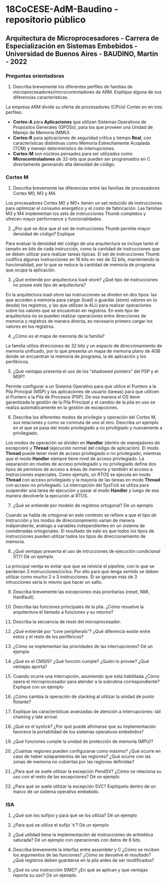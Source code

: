 # 18CoCESE-AdM-Baudino - repositorio público
## **Arquitectura de Microprocesadores** - Carrera de Especialización en Sistemas Embebidos - Universidad de Buenos Aires - BAUDINO, Martín - 2022

### Preguntas orientadoras
1. Describa brevemente los diferentes perfiles de familias de microprocesadores/microcontroladores de ARM. Explique alguna de sus diferencias características.

La empresa ARM divide su oferta de procesadores (CPUs) Cortex en en tres perfiles: 
- **Cortex-A** para **Aplicaciones** que utilizan Sistemas Operativos de Propósitos Generales (GPOSs), para los que proveen una Unidad de Manejo de Memoria (MMU).
- **Cortex-R** para aplicaciones de seguridad crítica y tiempo **Real**, con características distintivas como Memoria Estrechamente Acoplada (TCM) y menejo determinístico de interrupciones.
- **Cortex-M** son núcleos pensados para ser utilizados como **Microcontroladores** de 32-bits que pueden ser programados en C directamente generando alta densidad de código.

### Cortex M

1. Describa brevemente las diferencias entre las familias de procesadores Cortex M0, M3 y M4.

Los procesadores Cortex M0 y M0+ tienen un set reducido de instrucciones para optimizar el consumo energético y el costo de fabricación. Las familias M3 y M4 implementan los sets de instrucciones Thumb completos y ofrecen mayor performance y funcionalidades.

2. ¿Por qué se dice que el set de instrucciones Thumb permite mayor densidad de código? Explique

Para evaluar la densidad del código de una arquitectura se incluye tanto el tamaño en bits de cada instrucción, como la cantidad de instrucciones que se deben utilizar para realizar tareas típicas. El set de instrucciones Thumb codifica algunas instrucciones en 16 bits en vez de 32 bits, manteniendo la funcionalidad, por lo que se reduce la cantidad de memoria de programa que ocupa la aplicación. 

3. ¿Qué entiende por arquitectura load-store? ¿Qué tipo de instrucciones no posee este tipo de arquitectura?

En la arquitectura load-store las instrucciones se dividen en dos tipos: las que acceden a memoria para cargar (load) o guardar (store) valores en (o desde) los registros, y las que utilizan la ALU para realizar operaciones sobre los valores que se encuentran en registros. En este tipo de arquitectura no se pueden realizar operaciones entre direcciones de memoria y registros de manera directa, es necesario primero cargar los valores en los registros.

4. ¿Cómo es el mapa de memoria de la familia?

La familia utiliza direcciones de 32 bits y un espacio de direccionamiento de memoria unificado, por lo que presenta un mapa de memoria plano de 4GB donde se encuentran la memoria de programa, la de aplicación y los periféricos.

5. ¿Qué ventajas presenta el uso de los “shadowed pointers” del PSP y el MSP?

Permite configurar a un Sistema Operativo para que utilice el Puntero a la Pila Principal (MSP) y las aplicaciones de usuario (tareas) para que utilicen el Puntero a la Pila de Procesos (PSP). De esa manera el OS tiene garantizada la gestión de la Pila Principal y el cambio de la pila en uso se realiza automáticamente en la gestión de excepciones.

6. Describa los diferentes modos de privilegio y operación del Cortex M, sus relaciones y como se conmuta de uno al otro. Describa un ejemplo en el que se pasa del modo privilegiado a no priviligiado y nuevamente a privilegiado.

Los modos de operación se dividen en **Handler** (dentro de manejadores de excepción) y **Thread** (ejecución normal del código de aplicación). El modo **Thread** puede tener nivel de acceso privilegiado o no privilegiado, mientras que el modo **Handler** siempre tiene nivel de acceso privilegiado. La separación en niveles de acceso privilegiado y no privilegiado define dos tipos de permisos de acceso a áreas de memoria y también el acceso a instrucciones especiales. Como ejemplo, un RTOS se ejecuta en modo **Thread** con acceso privilegiado y la mayoría de las tareas en modo **Thread** con acceso no privilegiado. La interrupción del SysTick se utiliza para suspender una tarea de ejecución y pasar al modo **Handler** y luego de esa manera devolverle la ejecución al RTOS.

7. ¿Qué se entiende por modelo de registros ortogonal? Dé un ejemplo

Cuando se habla de ortogonal en este contexto se refiere a que el tipo de instrucción y los modos de direccionamiento varían de manera indipendiente, análogo a variables independientes en un sistema de coordenadas ortogonales. El resultado de esto es que todos los tipos de instrucciones pueden utilizar todos los tipos de direccionamiento de memoria.


8. ¿Qué ventajas presenta el uso de intrucciones de ejecución condicional (IT)? Dé un ejemplo

La principal ventja es evitar que que se reinicie el pipeline, con lo que se perderían 3 instrucciones/ciclos. Por ello para que tenga sentido se deben utilizar como mucho 2 o 3 instrucciones. Si se ignoran más de 3 intrucciones sería lo mismo que hacer un salto.

9. Describa brevemente las excepciones más prioritarias (reset, NMI, Hardfault).



10. Describa las funciones principales de la pila. ¿Cómo resuelve la arquitectura el llamado a funciones y su retorno?



11. Describa la secuencia de reset del microprocesador.



12. ¿Qué entiende por “core peripherals”? ¿Qué diferencia existe entre estos y el resto de los periféricos?



13. ¿Cómo se implementan las prioridades de las interrupciones? Dé un ejemplo



14. ¿Qué es el CMSIS? ¿Qué función cumple? ¿Quién lo provee? ¿Qué ventajas aporta?



15. Cuando ocurre una interrupción, asumiendo que está habilitada ¿Cómo opera el microprocesador para atender a la subrutina correspondiente? Explique con un ejemplo



17. ¿Cómo cambia la operación de stacking al utilizar la unidad de punto flotante?



18. Explique las características avanzadas de atención a interrupciones: tail chaining y late arrival.



19. ¿Qué es el systick? ¿Por qué puede afirmarse que su implementación favorece la portabilidad de los sistemas operativos embebidos?



20. ¿Qué funciones cumple la unidad de protección de memoria (MPU)?



21. ¿Cuántas regiones pueden configurarse como máximo? ¿Qué ocurre en caso de haber solapamientos de las regiones? ¿Qué ocurre con las zonas de memoria no cubiertas por las regiones definidas?



22. ¿Para qué se suele utilizar la excepción PendSV? ¿Cómo se relaciona su uso con el resto de las excepciones? Dé un ejemplo



23. ¿Para qué se suele utilizar la excepción SVC? Expliquelo dentro de un marco de un sistema operativo embebido.

### ISA

1. ¿Qué son los sufijos y para qué se los utiliza? Dé un ejemplo



2. ¿Para qué se utiliza el sufijo ‘s’? Dé un ejemplo



3. ¿Qué utilidad tiene la implementación de instrucciones de aritmética saturada? Dé un ejemplo con operaciones con datos de 8 bits.



4. Describa brevemente la interfaz entre assembler y C ¿Cómo se reciben los argumentos de las funciones? ¿Cómo se devuelve el resultado? ¿Qué registros deben guardarse en la pila antes de ser modificados?



5. ¿Qué es una instrucción SIMD? ¿En qué se aplican y que ventajas reporta su uso? Dé un ejemplo.
